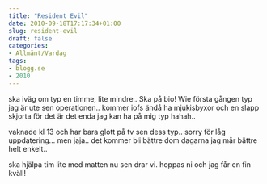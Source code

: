 ```yaml
---
title: "Resident Evil"
date: 2010-09-18T17:17:34+01:00
slug: resident-evil
draft: false
categories:
- Allmänt/Vardag
tags:
- blogg.se
- 2010
---
```

ska iväg om typ en timme, lite mindre.. Ska på bio! Wie första gången typ jag är ute sen operationen.. kommer iofs ändå ha mjukisbyxor och en slapp skjorta för det är det enda jag kan ha på mig typ hahah..

vaknade kl 13 och har bara glott på tv sen dess typ.. sorry för låg uppdatering... men jaja.. det kommer bli bättre dom dagarna jag mår bättre helt enkelt..

ska hjälpa tim lite med matten nu sen drar vi. hoppas ni och jag får en fin kväll!